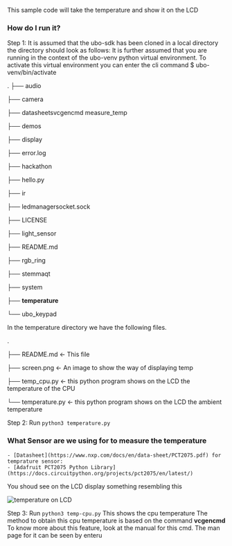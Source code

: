 This sample code will take the temperature and show it on the LCD

### How do I run it?

Step 1: It is assumed that the ubo-sdk has been cloned in a local directory
        the directory should look as follows:
		It is further assumed that you are running in the context of the 
		ubo-venv python virtual environment. 
		To activate this virtual environment you can enter the cli command 
		$ ubo-venv/bin/activate

.
├── audio

├── camera

├── datasheetsvcgencmd measure_temp

├── demos

├── display

├── error.log

├── hackathon

├── hello.py

├── ir

├── ledmanagersocket.sock

├── LICENSE

├── light_sensor

├── README.md

├── rgb_ring

├── stemmaqt

├── system

├── **temperature**

└── ubo_keypad
        
In the temperature directory we have the following files. 


.

├── README.md <- This file

├── screen.png <- An image to show the way of displaying temp

├── temp_cpu.py <- this python program shows on the LCD the temperature of the CPU

└── temperature.py <- this python program shows on the LCD the ambient temperature



Step 2: Run `python3 temperature.py`

### What Sensor are we using for to measure the temperature
	- [Datasheet](https://www.nxp.com/docs/en/data-sheet/PCT2075.pdf) for temprature sensor:
	- [Adafruit PCT2075 Python Library] (https://docs.circuitpython.org/projects/pct2075/en/latest/)

You shoud see on the LCD display something resembling this 


![temperature on LCD ](screen.png)

Step 3: Run `python3 temp-cpu.py`
	This shows the cpu temperature
	The method to obtain this cpu temperature is based on the command **vcgencmd** 
	To know more about this feature, look at the manual for this cmd.
	The man page for it can be seen by enteru

